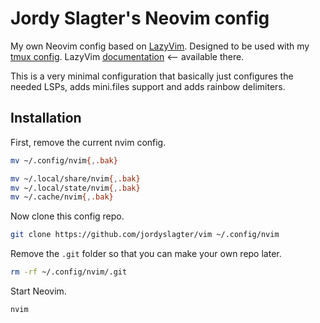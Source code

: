 # Jordy Slagter's Neovim config

My own Neovim config based on [LazyVim](https://github.com/LazyVim/LazyVim).
Designed to be used with my [tmux config](https://github.com/jordyslagter/tmux).
LazyVim [documentation](https://lazyvim.github.io/installation) <-- available there.

This is a very minimal configuration that basically just configures the needed LSPs,
adds mini.files support and adds rainbow delimiters.

## Installation

First, remove the current nvim config.

```bash
mv ~/.config/nvim{,.bak}

mv ~/.local/share/nvim{,.bak}
mv ~/.local/state/nvim{,.bak}
mv ~/.cache/nvim{,.bak}
```

Now clone this config repo.

```bash
git clone https://github.com/jordyslagter/vim ~/.config/nvim
```

Remove the `.git` folder so that you can make your own repo later.

```bash
rm -rf ~/.config/nvim/.git
```

Start Neovim.

```bash
nvim
```
